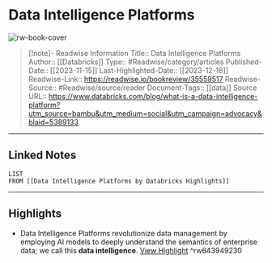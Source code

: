# Data Intelligence Platforms

![rw-book-cover](https://www.databricks.com/sites/default/files/2023-11/the-databricks-data-intelligence-platform-og.png)
<br>
>[!note]- Readwise Information
>Title:: Data Intelligence Platforms
>Author:: [[Databricks]]
>Type:: #Readwise/category/articles
>Published-Date:: [[2023-11-15]]
>Last-Highlighted-Date:: [[2023-12-18]]
>Readwise-Link:: https://readwise.io/bookreview/35559517
>Readwise-Source:: #Readwise/source/reader
>Document-Tags:: [[data]] 
>Source URL:: https://www.databricks.com/blog/what-is-a-data-intelligence-platform?utm_source=bambu&utm_medium=social&utm_campaign=advocacy&blaid=5389133
--- 

## Linked Notes
```dataview
LIST
FROM [[Data Intelligence Platforms by Databricks Highlights]]
```

---

## Highlights
- Data Intelligence Platforms revolutionize data management by employing AI models to deeply understand the semantics of enterprise data; we call this **data intelligence**. [View Highlight](https://readwise.io/open/643949230) ^rw643949230
